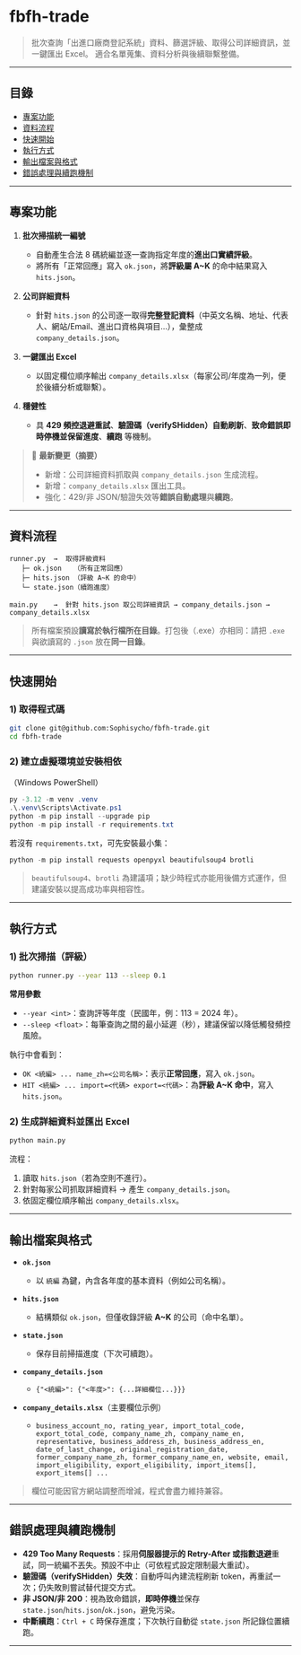# fbfh-trade

> 批次查詢「出進口廠商登記系統」資料、篩選評級、取得公司詳細資訊，並一鍵匯出 Excel。
> 適合名單蒐集、資料分析與後續聯繫整備。


---

## 目錄

* [專案功能](#專案功能)
* [資料流程](#資料流程)
* [快速開始](#快速開始)
* [執行方式](#執行方式)
* [輸出檔案與格式](#輸出檔案與格式)
* [錯誤處理與續跑機制](#錯誤處理與續跑機制)

---

## 專案功能

1. **批次掃描統一編號**

   * 自動產生合法 8 碼統編並逐一查詢指定年度的**進出口實績評級**。
   * 將所有「正常回應」寫入 `ok.json`，將**評級屬 A\~K** 的命中結果寫入 `hits.json`。

2. **公司詳細資料**

   * 針對 `hits.json` 的公司逐一取得**完整登記資料**（中英文名稱、地址、代表人、網站/Email、進出口資格與項目…），彙整成 `company_details.json`。

3. **一鍵匯出 Excel**

   * 以固定欄位順序輸出 `company_details.xlsx`（每家公司/年度為一列，便於後續分析或聯繫）。

4. **穩健性**

   * 具 **429 頻控退避重試**、**驗證碼（verifySHidden）自動刷新**、**致命錯誤即時停機並保留進度**、**續跑** 等機制。

> 📌 **最新變更（摘要）**
>
> * 新增：公司詳細資料抓取與 `company_details.json` 生成流程。
> * 新增：`company_details.xlsx` 匯出工具。
> * 強化：429/非 JSON/驗證失效等**錯誤自動處理**與**續跑**。

---

## 資料流程

```
runner.py  →  取得評級資料
   ├─ ok.json   （所有正常回應）
   ├─ hits.json （評級 A~K 的命中）
   └─ state.json（續跑進度）

main.py    →  針對 hits.json 取公司詳細資訊 → company_details.json → company_details.xlsx
```

> 所有檔案預設**讀寫於執行檔所在目錄**。打包後（.exe）亦相同：請把 `.exe` 與欲讀寫的 `.json` 放在**同一目錄**。

---

## 快速開始

### 1) 取得程式碼

```bash
git clone git@github.com:Sophisycho/fbfh-trade.git
cd fbfh-trade
```

### 2) 建立虛擬環境並安裝相依

（Windows PowerShell）

```powershell
py -3.12 -m venv .venv
.\.venv\Scripts\Activate.ps1
python -m pip install --upgrade pip
python -m pip install -r requirements.txt
```

若沒有 `requirements.txt`，可先安裝最小集：

```powershell
python -m pip install requests openpyxl beautifulsoup4 brotli
```

> `beautifulsoup4`、`brotli` 為建議項；缺少時程式亦能用後備方式運作，但建議安裝以提高成功率與相容性。

---

## 執行方式

### 1) 批次掃描（評級）

```bash
python runner.py --year 113 --sleep 0.1
```

**常用參數**

* `--year <int>`：查詢評等年度（民國年，例：113 = 2024 年）。
* `--sleep <float>`：每筆查詢之間的最小延遲（秒），建議保留以降低觸發頻控風險。

執行中會看到：

* `OK <統編> ... name_zh=<公司名稱>`：表示**正常回應**，寫入 `ok.json`。
* `HIT <統編> ... import=<代碼> export=<代碼>`：為**評級 A\~K 命中**，寫入 `hits.json`。

### 2) 生成詳細資料並匯出 Excel

```bash
python main.py
```

流程：

1. 讀取 `hits.json`（若為空則不進行）。
2. 針對每家公司抓取詳細資料 → 產生 `company_details.json`。
3. 依固定欄位順序輸出 `company_details.xlsx`。

---

## 輸出檔案與格式

* **`ok.json`**

  * 以 `統編` 為鍵，內含各年度的基本資料（例如公司名稱）。
* **`hits.json`**

  * 結構類似 `ok.json`，但僅收錄評級 **A\~K** 的公司（命中名單）。
* **`state.json`**

  * 保存目前掃描進度（下次可續跑）。
* **`company_details.json`**

  * `{"<統編>": {"<年度>": {...詳細欄位...}}}`
* **`company_details.xlsx`**（主要欄位示例）

  * `business_account_no, rating_year, import_total_code, export_total_code, company_name_zh, company_name_en, representative, business_address_zh, business_address_en, date_of_last_change, original_registration_date, former_company_name_zh, former_company_name_en, website, email, import_eligibility, export_eligibility, import_items[], export_items[] ...`

> 欄位可能因官方網站調整而增減，程式會盡力維持兼容。

---

## 錯誤處理與續跑機制

* **429 Too Many Requests**：採用**伺服器提示的 Retry-After 或指數退避**重試，同一統編不丟失。預設不中止（可依程式設定限制最大重試）。
* **驗證碼（verifySHidden）失效**：自動呼叫內建流程刷新 token，再重試一次；仍失敗則嘗試替代提交方式。
* **非 JSON/非 200**：視為致命錯誤，**即時停機**並保存 `state.json`/`hits.json`/`ok.json`，避免污染。
* **中斷續跑**：`Ctrl + C` 時保存進度；下次執行自動從 `state.json` 所記錄位置續跑。

---
